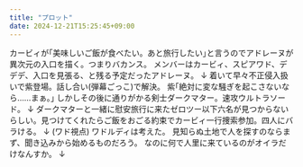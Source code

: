 ```yaml
---
title: "プロット"
date: 2024-12-21T15:25:45+09:00
---
```

カービィが｢美味しいご飯が食べたい。あと旅行したい｣と言うのでアドレーヌが異次元の入口を描く。つまりバカンス。
メンバーはカービィ、スピアワド、デデデ、入口を見張る、と残る予定だったアドレーヌ。
↓
着いて早々不正侵入扱いで紫登場。話し合い(弾幕ごっこ)で解決。
紫｢絶対に変な騒ぎを起こさないなら……まぁ。｣
しかしその後に通りがかる剣士ダークマター。速攻ウルトラソード。
↓
ダークマターと一緒に慰安旅行に来たゼロツー以下六名が見つからないらしい。見つけてくれたらご飯をおごる約束でカービィ一行捜索参加。四人にバラける。
↓
(ワド視点)
ワドルディは考えた。
見知らぬ土地で人を探すのならまず、聞き込みから始めるものだろう。
なのに何で人里に来ているのがオイラだけなんすか。
↓
